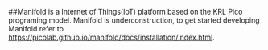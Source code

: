
##Manifold is a Internet of Things(IoT) platform based on the KRL Pico programing model. 
Manifold is underconstruction, to get started developing Manifold refer to https://picolab.github.io/manifold/docs/installation/index.html.
